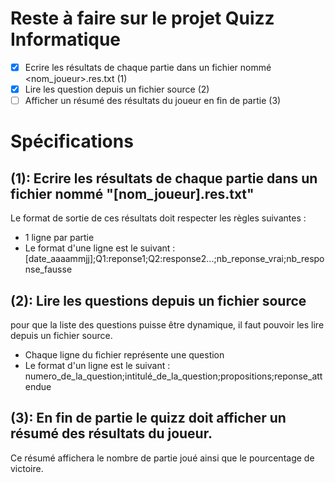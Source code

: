 # Reste à faire sur le projet Quizz Informatique

- [x] Ecrire les résultats de chaque partie dans un fichier nommé <nom_joueur>.res.txt (1)
- [x] Lire les question depuis un fichier source (2)
- [ ] Afficher un résumé des résultats du joueur en fin de partie (3)

# Spécifications

## (1): Ecrire les résultats de chaque partie dans un fichier nommé "[nom_joueur].res.txt"
  Le format de sortie de ces résultats doit respecter les règles suivantes :
  - 1 ligne par partie
  - Le format d'une ligne est le suivant : [date_aaaammjj];Q1:reponse1;Q2:response2...;nb_reponse_vrai;nb_response_fausse

## (2): Lire les questions depuis un fichier source
  pour que la liste des questions puisse être dynamique, il faut pouvoir les lire depuis un fichier source.
  - Chaque ligne du fichier représente une question
  - Le format d'un ligne est le suivant : numero_de_la_question;intitulé_de_la_question;propositions;reponse_attendue

## (3): En fin de partie le quizz doit afficher un résumé des résultats du joueur.
Ce résumé affichera le nombre de partie joué ainsi que le pourcentage de victoire.
